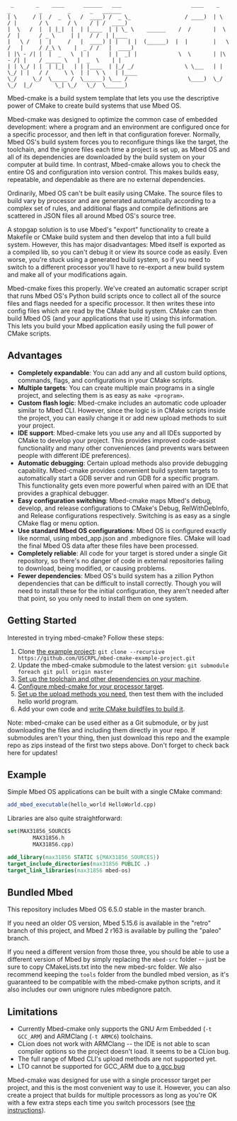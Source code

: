 ```
 _       _    ____      ______   ___                      ____    _       _         _        _      _   ______ 
| \     / |  /  _  \   /  ____) /  _ \_                 / ____)  | \     / |       / \      / \    / | /  ____)
|  \   /  |  | |_|  |  | |____  | | \_ \    ______    /  /       |  \   /  |      / _ \     | |   / /  | |____ 
|   \ /   |  |     /   |  ____) | |   | |  (______)  |  |        |   \ /   |     / /_\ \    |  _ / /   |  ____)
| |\ - /| |  |  _   \  | |      | |  _| |             \  \       | |\ - /| |    / _____ \   |  _  \    | |     
| | \_/ | |  | |_|   | | |____  | |_/ _/                \ \___   | | \_/ | |   / /     \ \  | |  \ \   | |____ 
\_/     \_/  \_____ /  \______) \___ /                   \____)  \_/     \_/  |_/       \_| \_/   \_/  \______)
```

Mbed-cmake is a build system template that lets you use the descriptive power of CMake to create build systems that use Mbed OS.  

Mbed-cmake was designed to optimize the common case of embedded development: where a program and an environment are configured once for a specific processor, and then left in that configuration forever.  Normally, Mbed OS's build system forces you to reconfigure things like the target, the toolchain, and the ignore files each time a project is set up, as Mbed OS and all of its dependencies are downloaded by the build system on your computer at build time.  In contrast, Mbed-cmake allows you to check the entire OS and configuration into version control.  This makes builds easy, repeatable, and dependable as there are no external dependencies.

Ordinarily, Mbed OS can't be built easily using CMake.  The source files to build vary by processor and are generated automatically according to a complex set of rules, and additional flags and compile definitions are scattered in JSON files all around Mbed OS's source tree.  

A stopgap solution is to use Mbed's "export" functionality to create a Makefile or CMake build system and then develop that into a full build system.  However, this has major disadvantages: Mbed itself is exported as a compiled lib, so you can't debug it or view its source code as easily.  Even worse, you're stuck using a generated build system, so if you need to switch to a different processor you'll have to re-export a new build system and make all of your modifications again.

Mbed-cmake fixes this properly.  We've created an automatic scraper script that runs Mbed OS's Python build scripts once to collect all of the source files and flags needed for a specific processor.  It then writes these into config files which are read by the CMake build system.  CMake can then build Mbed OS (and your applications that use it) using this information.  This lets you build your Mbed application easily using the full power of CMake scripts.

## Advantages 
- **Completely expandable**: You can add any and all custom build options, commands, flags, and configurations in your CMake scripts.
- **Multiple targets**: You can create multiple main programs in a single project, and selecting them is as easy as `make <program>`.
- **Custom flash logic**: Mbed-cmake includes an automatic code uploader similar to Mbed CLI.  However, since the logic is in CMake scripts inside the project, you can easily change it or add new upload methods to suit your project.
- **IDE support**: Mbed-cmake lets you use any and all IDEs supported by CMake to develop your project.  This provides improved code-assist functionality and many other conveniences (and prevents wars between people with different IDE preferences).
- **Automatic debugging**: Certain upload methods also provide debugging capability.  Mbed-cmake provides convenient build system targets to automatically start a GDB server and run GDB for a specific program.  This functionality gets even more powerful when paired with an IDE that provides a graphical debugger.
- **Easy configuration switching**: Mbed-cmake maps Mbed's debug, develop, and release configurations to CMake's Debug, RelWithDebInfo, and Release configurations respectively.  Switching is as easy as a single CMake flag or menu option.
- **Use standard Mbed OS configurations**: Mbed OS is configured exactly like normal, using mbed_app.json and .mbedignore files.  CMake will load the final Mbed OS data after these files have been processed.
- **Completely reliable**: All code for your target is stored under a single Git repository, so there's no danger of code in external repositories failing to download, being modified, or causing problems.
- **Fewer dependencies**: Mbed OS's build system has a zillion Python dependencies that can be difficult to install correctly.  Though you will need to install these for the initial configuration, they aren't needed after that point, so you only need to install them on one system.

## Getting Started
Interested in trying mbed-cmake?  Follow these steps:
1. Clone [the example project](https://github.com/USCRPL/mbed-cmake-example-project): `git clone --recursive https://github.com/USCRPL/mbed-cmake-example-project.git`
1. Update the mbed-cmake submodule to the latest version: `git submodule foreach git pull origin master`
2. [Set up the toolchain and other dependencies on your machine](https://github.com/USCRPL/mbed-cmake/wiki/Toolchain-Setup).
3. [Configure mbed-cmake for your processor target](https://github.com/USCRPL/mbed-cmake/wiki/Project-Configuration).
4. [Set up the upload methods you need](https://github.com/USCRPL/mbed-cmake/wiki/Upload-Methods), then test them with the included hello world program.
5. Add your own code and [write CMake buildfiles to build it](https://github.com/USCRPL/mbed-cmake/wiki/CMake-Cookbook).

Note: mbed-cmake can be used either as a Git submodule, or by just downloading the files and including them directly in your repo.  If submodules aren't your thing, then just download this repo and the example repo as zips instead of the first two steps above.  Don't forget to check back here for updates!

## Example
Simple Mbed OS applications can be built with a single CMake command:
```cmake
add_mbed_executable(hello_world HelloWorld.cpp)
```

Libraries are also quite straightforward:
```cmake
set(MAX31856_SOURCES
        MAX31856.h
        MAX31856.cpp)

add_library(max31856 STATIC ${MAX31856_SOURCES})
target_include_directories(max31856 PUBLIC .)
target_link_libraries(max31856 mbed-os)
```

## Bundled Mbed
This repository includes Mbed OS 6.5.0 stable in the master branch. 

If you need an older OS version, Mbed 5.15.6 is available in the "retro" branch of this project, and Mbed 2 r163 is available by pulling the "paleo" branch.

If you need a different version from those three, you should be able to use a different version of Mbed by simply replacing the `mbed-src` folder -- just be sure to copy CMakeLists.txt into the new mbed-src folder.  We also recommend keeping the `tools` folder from the bundled mbed version, as it's guaranteed to be compatible with the mbed-cmake python scripts, and it also includes our own unignore rules mbedignore patch.

## Limitations
- Currently Mbed-cmake only supports the GNU Arm Embedded (`-t GCC_ARM`) and ARMClang (`-t ARMC6`) toolchains.  
- CLion does not work with ARMClang -- the IDE is not able to scan compiler options so the project doesn't load.  It seems to be a CLion bug.
- The full range of Mbed CLI's upload methods are not supported yet.
- LTO cannot be supported for GCC_ARM due to [a gcc bug](https://gcc.gnu.org/bugzilla/show_bug.cgi?id=83967)

Mbed-cmake was designed for use with a single processor target per project, and this is the most convenient way to use it.  However, you can also create a project that builds for multiple processors as long as you're OK with a few extra steps each time you switch processors (see [the instructions](https://github.com/USCRPL/mbed-cmake/wiki/Project-Configuration)).
